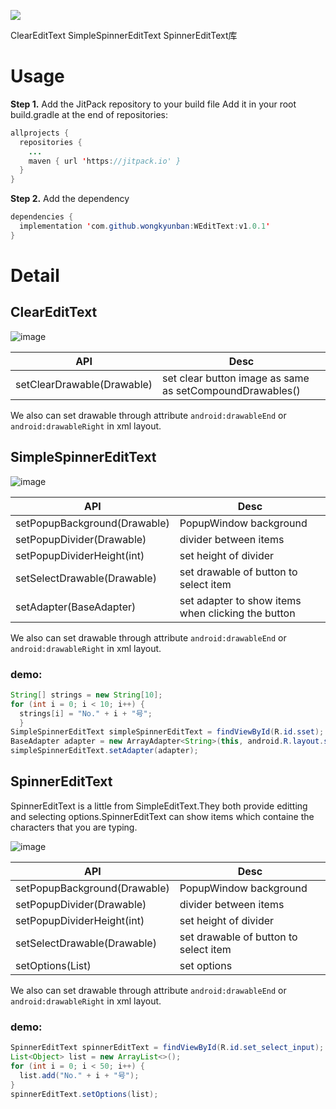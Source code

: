 
[![](https://jitpack.io/v/wongkyunban/WEditText.svg)](https://jitpack.io/#wongkyunban/WEditText)

ClearEditText SimpleSpinnerEditText SpinnerEditText库

# Usage
__Step 1.__ Add the JitPack repository to your build file
Add it in your root build.gradle at the end of repositories:
```java
allprojects {
  repositories {
    ...
    maven { url 'https://jitpack.io' }
  }
}
```
__Step 2.__ Add the dependency
```java
dependencies {
  implementation 'com.github.wongkyunban:WEditText:v1.0.1'
}
```

# Detail
## ClearEditText

![image](https://github.com/wongkyunban/WEditText/tree/master/snapshot/snapshot1.png)

|API|Desc|
|--|--|
|setClearDrawable(Drawable)|set clear button image as same as setCompoundDrawables()|

We also can set drawable through attribute `android:drawableEnd` or `android:drawableRight` in xml layout.
## SimpleSpinnerEditText

![image](https://github.com/wongkyunban/WEditText/tree/master/snapshot/snapshot2.png)


|API|Desc|
|--|--|
|setPopupBackground(Drawable)|PopupWindow background|
|setPopupDivider(Drawable)|divider between items|
|setPopupDividerHeight(int)|set height of divider|
|setSelectDrawable(Drawable)|set drawable of button to select item|
|setAdapter(BaseAdapter)|set adapter to show items when clicking the button|

We also can set drawable through attribute `android:drawableEnd` or `android:drawableRight` in xml layout.

### demo:
```java
String[] strings = new String[10];
for (int i = 0; i < 10; i++) {
  strings[i] = "No." + i + "号";
  }
SimpleSpinnerEditText simpleSpinnerEditText = findViewById(R.id.sset);
BaseAdapter adapter = new ArrayAdapter<String>(this, android.R.layout.simple_list_item_1, strings);
simpleSpinnerEditText.setAdapter(adapter);
```
## SpinnerEditText
SpinnerEditText is a little from SimpleEditText.They both provide editting and selecting options.SpinnerEditText can show items which containe the characters that you are typing.

![image](https://github.com/wongkyunban/WEditText/tree/master/snapshot/snapshot3.png)


|API|Desc|
|--|--|
|setPopupBackground(Drawable)|PopupWindow background|
|setPopupDivider(Drawable)|divider between items|
|setPopupDividerHeight(int)|set height of divider|
|setSelectDrawable(Drawable)|set drawable of button to select item|
|setOptions(List<Object>)|set options|

We also can set drawable through attribute `android:drawableEnd` or `android:drawableRight` in xml layout.

### demo:
```java
SpinnerEditText spinnerEditText = findViewById(R.id.set_select_input);
List<Object> list = new ArrayList<>();
for (int i = 0; i < 50; i++) {
  list.add("No." + i + "号");
}
spinnerEditText.setOptions(list);
```
